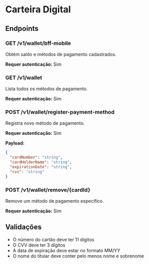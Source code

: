 # Carteira Digital

## Endpoints

### GET /v1/wallet/bff-mobile
Obtém saldo e métodos de pagamento cadastrados.

**Requer autenticação:** Sim

### GET /v1/wallet
Lista todos os métodos de pagamento.

**Requer autenticação:** Sim

### POST /v1/wallet/register-payment-method
Registra novo método de pagamento.

**Requer autenticação:** Sim

**Payload:**
```json
{
  "cardNumber": "string",
  "cardHolderName": "string",
  "expirationDate": "string",
  "cvv": "string"
}
```

### POST /v1/wallet/remove/{cardId}
Remove um método de pagamento específico.

**Requer autenticação:** Sim

## Validações
- O número do cartão deve ter 11 dígitos
- O CVV deve ter 3 dígitos
- A data de expiração deve estar no formato MM/YY
- O nome do titular deve conter pelo menos nome e sobrenome 